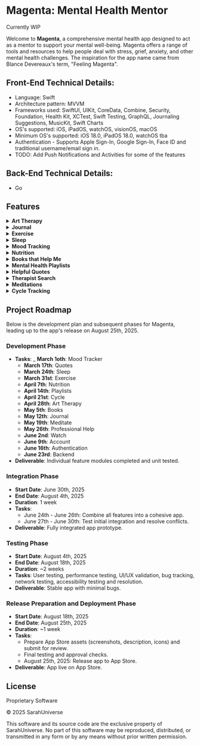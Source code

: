 # Magenta: Mental Health Mentor

Currently WIP

Welcome to **Magenta**, a comprehensive mental health app designed to act as a mentor to support your mental well-being. Magenta offers a range of tools and resources to help people deal with stress, grief, anxiety, and other mental health challenges.
The inspiration for the app name came from Blance Devereaux's term, "Feeling Magenta".

## Front-End Technical Details:
- Language: Swift
- Architecture pattern: MVVM
- Frameworks used: SwiftUI, UIKit, CoreData, Combine, Security, Foundation, Health Kit, XCTest, Swift Testing, GraphQL, Journaling Suggestions, MusicKit, Swift Charts
- OS's supported: iOS, iPadOS, watchOS, visionOS, macOS
- Minimum OS's supported: iOS 18.0, iPadOS 18.0, watchOS tba
- Authentication - Supports Apple Sign-In, Google Sign-In, Face ID and traditional username/email sign in.
- TODO: Add Push Notifications and Activities for some of the features

## Back-End Technical Details:
- Go

## Features

<details>
<summary><strong>Art Therapy</strong></summary>

### Key Features
- To Be Added
</details>

<details>
<summary><strong>Journal</strong></summary>

Maintain a private journal to express your thoughts and feelings using suggestions provided by Apple's Journaling Suggestions framework.

### Key Features
- To Be Added
</details>

<details>
<summary><strong>Exercise</strong></summary>

### Key Features
- To Be Added
</details>

<details>
<summary><strong>Sleep</strong></summary>

### Key Features
- To Be Added
</details>

<details>
<summary><strong>Mood Tracking</strong></summary>

Track your daily mood and identify patterns over time.

### Key Features
- To Be Added

</details>

<details>
<summary><strong>Nutrition</strong></summary>

### Key Features
- To Be Added
</details>

<details>
<summary><strong>Books that Help Me</strong></summary>

A curated digital bookshelf designed to support mental health and personal growth.

### Key Features
- Track books related to mental health, personal development, and self-improvement
- Organize books into three reading statuses:
  - Want to Read
  - Currently Reading
  - Finished Reading

</details>

<details>
<summary><strong>Mental Health Playlists</strong></summary>

Curate Music playlists using Apple's MusicKit framework.

### Key Features
- To Be Added
</details>

<details>
<summary><strong>Helpful Quotes</strong></summary>

### Key Features
- To Be Added
</details>

<details>
<summary><strong>Therapist Search</strong></summary>

Find nearby mental health professionals using this API: https://findtreatment.gov/assets/FindTreatment-Developer-Guide.pdf

### Key Features
- To Be Added
</details>

<details>
<summary><strong>Meditations</strong></summary>

Access a library of guided meditations to help you relax and reduce stress.

### Key Features
- To Be Added
</details>

<details>
<summary><strong>Cycle Tracking</strong></summary>

For females to track their period cycle using HealthKit because fluctuating hormones can have a huge effect on mental health.

### Key Features
- To Be Added
</details>

## Project Roadmap

Below is the development plan and subsequent phases for Magenta, leading up to the app's release on August 25th, 2025.

### Development Phase
- **Tasks**:
  _ **March 1oth**: Mood Tracker
  - **March 17th**: Quotes
  - **March 24th**: Sleep
  - **March 31st**: Exercise
  - **April 7th**: Nutrition
  - **April 14th**: Playlists
  - **April 21st**: Cycle
  - **April 28th**: Art Therapy
  - **May 5th**: Books  
  - **May 12th**: Journal 
  - **May 19th**: Meditate 
  - **May 26th**: Professional Help 
  - **June 2nd**: Watch 
  - **June 9th**: Account  
  - **June 16th**: Authentication
  - **June 23rd**: Backend
- **Deliverable**: Individual feature modules completed and unit tested.

### Integration Phase
- **Start Date**: June 30th, 2025  
- **End Date**: August 4th, 2025  
- **Duration**: 1 week  
- **Tasks**:
  - June 24th - June 26th: Combine all features into a cohesive app.  
  - June 27th - June 30th: Test initial integration and resolve conflicts.  
- **Deliverable**: Fully integrated app prototype.

### Testing Phase
- **Start Date**: August 4th, 2025  
- **End Date**: August 18th, 2025  
- **Duration**: ~2 weeks  
- **Tasks**:
   User testing, performance testing, UI/UX validation, bug tracking, network testing, accessibility testing and resolution.  
- **Deliverable**: Stable app with minimal bugs.

### Release Preparation and Deployment Phase
- **Start Date**: August 18th, 2025  
- **End Date**: August 25th, 2025  
- **Duration**: ~1 week
- **Tasks**:
  - Prepare App Store assets (screenshots, description, icons) and submit for review.  
  - Final testing and approval checks.  
  - August 25th, 2025: Release app to App Store.  
- **Deliverable**: App live on App Store.

## License
Proprietary Software

© 2025 SarahUniverse

This software and its source code are the exclusive property of SarahUniverse.
No part of this software may be reproduced, distributed, or transmitted in any form or by any means without prior written permission.
